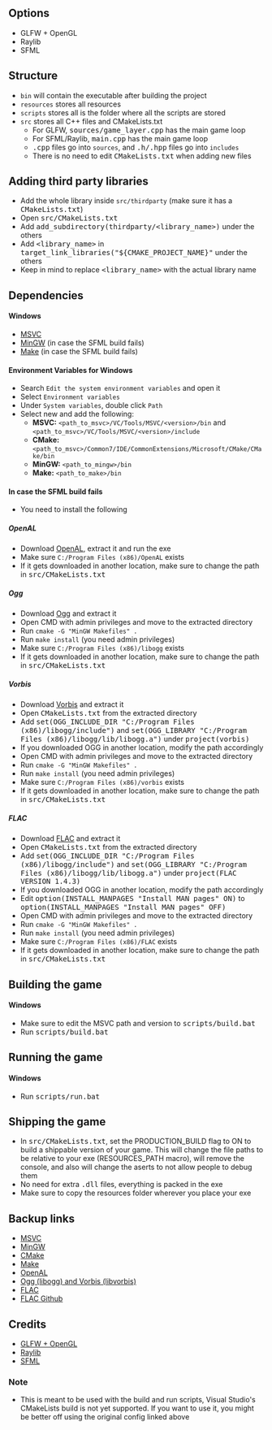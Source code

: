 ## Options
  - GLFW + OpenGL
  - Raylib
  - SFML

## Structure
  - ```bin``` will contain the executable after building the project
  - ```resources``` stores all resources
  - ```scripts``` stores all  is the folder where all the scripts are stored
  - ```src``` stores all C++ files and CMakeLists.txt
    - For GLFW, <kbd>sources/game_layer.cpp</kbd> has the main game loop
    - For SFML/Raylib, <kbd>main.cpp</kbd> has the main game loop
    - <kbd>.cpp</kbd> files go into ```sources```, and <kbd>.h/.hpp</kbd> files go into ```includes```
    - There is no need to edit <kbd>CMakeLists.txt</kbd> when adding new files

## Adding third party libraries
  - Add the whole library inside ```src/thirdparty``` (make sure it has a <kbd>CMakeLists.txt</kbd>)
  - Open <kbd>src/CMakeLists.txt</kbd>
  - Add <kbd>add_subdirectory(thirdparty/&lt;library_name&gt;)</kbd> under the others
  - Add <kbd>&lt;library_name&gt;</kbd> in <kbd>target_link_libraries("${CMAKE_PROJECT_NAME}"</kbd> under the others
  - Keep in mind to replace <kbd>&lt;library_name&gt;</kbd> with the actual library name


## Dependencies

#### Windows
  - [MSVC](https://visualstudio.microsoft.com/thank-you-downloading-visual-studio/?sku=Community&channel=Release&version=VS2022&source=VSLandingPage&cid=2030&passive=false)
  - [MinGW](https://github.com/niXman/mingw-builds-binaries/releases/download/13.2.0-rt_v11-rev1/x86_64-13.2.0-release-posix-seh-ucrt-rt_v11-rev1.7z) (in case the SFML build fails)
  - [Make](https://deac-riga.dl.sourceforge.net/project/gnuwin32/make/3.81/make-3.81.exe?viasf=1) (in case the SFML build fails)

#### Environment Variables for Windows
  - Search ```Edit the system environment variables``` and open it
  - Select ```Environment variables```
  - Under ```System variables```, double click ```Path```
  - Select new and add the following:
      - **MSVC:** `<path_to_msvc>/VC/Tools/MSVC/<version>/bin` and `<path_to_msvc>/VC/Tools/MSVC/<version>/include`
      - **CMake:** `<path_to_msvc>/Common7/IDE/CommonExtensions/Microsoft/CMake/CMake/bin`
      - **MinGW:** `<path_to_mingw>/bin`
      - **Make:** `<path_to_make>/bin`
      
#### In case the SFML build fails
  - You need to install the following
##### OpenAL
  - Download [OpenAL](https://www.openal.org/downloads/OpenAL11CoreSDK.zip), extract it and run the exe
  - Make sure ```C:/Program Files (x86)/OpenAL``` exists
  - If it gets downloaded in another location, make sure to change the path in <kbd>src/CMakeLists.txt</kbd>

##### Ogg
  - Download [Ogg](https://downloads.xiph.org/releases/ogg/libogg-1.3.5.zip) and extract it
  - Open CMD with admin privileges and move to the extracted directory
  - Run `cmake -G "MinGW Makefiles" .`
  - Run `make install` (you need admin privileges)
  - Make sure ```C:/Program Files (x86)/libogg``` exists
  - If it gets downloaded in another location, make sure to change the path in <kbd>src/CMakeLists.txt</kbd>

##### Vorbis
  - Download [Vorbis](https://downloads.xiph.org/releases/vorbis/libvorbis-1.3.7.zip) and extract it
  - Open <kbd>CMakeLists.txt</kbd> from the extracted directory
  - Add <kbd>set(OGG_INCLUDE_DIR "C:/Program Files (x86)/libogg/include")</kbd> and <kbd>set(OGG_LIBRARY "C:/Program Files (x86)/libogg/lib/libogg.a")</kbd> under <kbd>project(vorbis)</kbd>
  - If you downloaded OGG in another location, modify the path accordingly
  - Open CMD with admin privileges and move to the extracted directory
  - Run `cmake -G "MinGW Makefiles" .`
  - Run `make install` (you need admin privileges)
  - Make sure ```C:/Program Files (x86)/vorbis``` exists
  - If it gets downloaded in another location, make sure to change the path in <kbd>src/CMakeLists.txt</kbd>

##### FLAC
  - Download [FLAC](https://codeload.github.com/xiph/flac/zip/refs/heads/master) and extract it
  - Open <kbd>CMakeLists.txt</kbd> from the extracted directory
  - Add <kbd>set(OGG_INCLUDE_DIR "C:/Program Files (x86)/libogg/include")</kbd> and <kbd>set(OGG_LIBRARY "C:/Program Files (x86)/libogg/lib/libogg.a")</kbd> under <kbd>project(FLAC VERSION 1.4.3)</kbd>
  - If you downloaded OGG in another location, modify the path accordingly
  - Edit <kbd>option(INSTALL_MANPAGES "Install MAN pages" ON)</kbd> to <kbd>option(INSTALL_MANPAGES "Install MAN pages" OFF)</kbd>
  - Open CMD with admin privileges and move to the extracted directory
  - Run `cmake -G "MinGW Makefiles" .`
  - Run `make install` (you need admin privileges)
  - Make sure ```C:/Program Files (x86)/FLAC``` exists
  - If it gets downloaded in another location, make sure to change the path in <kbd>src/CMakeLists.txt</kbd>


## Building the game
#### Windows
  - Make sure to edit the MSVC path and version to <kbd>scripts/build.bat</kbd>
  - Run <kbd>scripts/build.bat</kbd>


## Running the game
#### Windows
  - Run <kbd>scripts/run.bat</kbd>


## Shipping the game
  - In <kbd>src/CMakeLists.txt</kbd>, set the PRODUCTION_BUILD flag to ON to build a shippable version of your game. This will change the file paths to be relative to your exe (RESOURCES_PATH macro), will remove the console, and also will change the aserts to not allow people to debug them
  - No need for extra <kbd>.dll</kbd> files, everything is packed in the exe
  - Make sure to copy the resources folder wherever you place your exe


## Backup links
  - [MSVC](https://visualstudio.microsoft.com/vs/features/cplusplus/)
  - [MinGW](https://www.mingw-w64.org/downloads/)
  - [CMake](https://cmake.org/download/)
  - [Make](http://gnuwin32.sourceforge.net/packages/make.htm)
  - [OpenAL]()
  - [Ogg (libogg) and Vorbis (libvorbis)](https://xiph.org/downloads/)
  - [FLAC](https://xiph.org/flac/download.html)
  - [FLAC Github](https://github.com/xiph/flac)


## Credits
  - [GLFW + OpenGL](https://github.com/meemknight/cmakeSetup)
  - [Raylib](https://github.com/meemknight/raylibCmakeSetup)
  - [SFML](https://github.com/meemknight/SFMLCmakeSetup)

### Note
  - This is meant to be used with the build and run scripts, Visual Studio's CMakeLists build is not yet supported. If you want to use it, you might be better off using the original config linked above